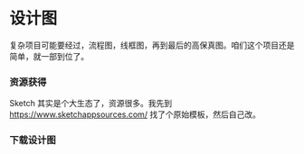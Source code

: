 # 设计图

复杂项目可能要经过，流程图，线框图，再到最后的高保真图。咱们这个项目还是简单，就一部到位了。


### 资源获得

Sketch 其实是个大生态了，资源很多。我先到  https://www.sketchappsources.com/ 找了个原始模板，然后自己改。

### 下载设计图
